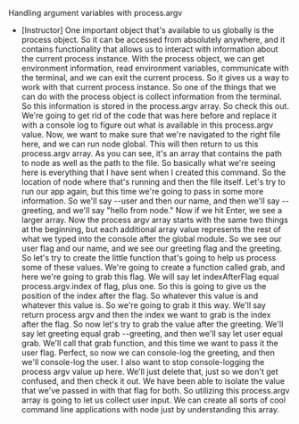 Handling argument variables with process.argv
- [Instructor] One important object that's available to us globally is the process object. So it can be accessed from absolutely anywhere, and it contains functionality that allows us to interact with information about the current process instance. With the process object, we can get environment information, read environment variables, communicate with the terminal, and we can exit the current process. So it gives us a way to work with that current process instance. So one of the things that we can do with the process object is collect information from the terminal. So this information is stored in the process.argv array. So check this out. We're going to get rid of the code that was here before and replace it with a console log to figure out what is available in this process.argv value. Now, we want to make sure that we're navigated to the right file here, and we can run node global. This will then return to us this process.argv array. As you can see, it's an array that contains the path to node as well as the path to the file. So basically what we're seeing here is everything that I have sent when I created this command. So the location of node where that's running and then the file itself. Let's try to run our app again, but this time we're going to pass in some more information. So we'll say --user and then our name, and then we'll say --greeting, and we'll say "hello from node." Now if we hit Enter, we see a larger array. Now the process argv array starts with the same two things at the beginning, but each additional array value represents the rest of what we typed into the console after the global module. So we see our user flag and our name, and we see our greeting flag and the greeting. So let's try to create the little function that's going to help us process some of these values. We're going to create a function called grab, and here we're going to grab this flag. We will say let indexAfterFlag equal process.argv.index of flag, plus one. So this is going to give us the position of the index after the flag. So whatever this value is and whatever this value is. So we're going to grab it this way. We'll say return process argv and then the index we want to grab is the index after the flag. So now let's try to grab the value after the greeting. We'll say let greeting equal grab --greeting, and then we'll say let user equal grab. We'll call that grab function, and this time we want to pass it the user flag. Perfect, so now we can console-log the greeting, and then we'll console-log the user. I also want to stop console-logging the process argv value up here. We'll just delete that, just so we don't get confused, and then check it out. We have been able to isolate the value that we've passed in with that flag for both. So utilizing this process.argv array is going to let us collect user input. We can create all sorts of cool command line applications with node just by understanding this array.